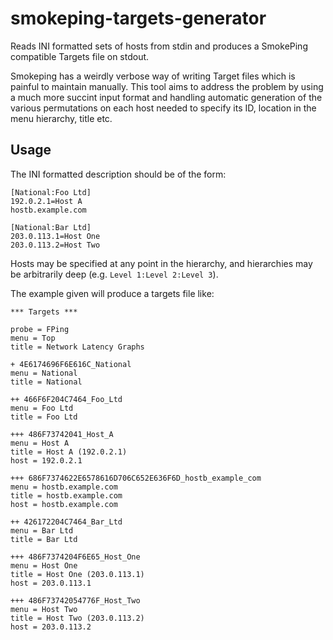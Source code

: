 # smokeping-targets-generator

Reads INI formatted sets of hosts from stdin and produces a SmokePing compatible Targets file on stdout.

Smokeping has a weirdly verbose way of writing Target files which is painful to maintain manually. This tool aims to address the problem by using a much more succint input format and handling automatic generation of the various permutations on each host needed to specify its ID, location in the menu hierarchy, title etc.

## Usage

The INI formatted description should be of the form:

    [National:Foo Ltd]
    192.0.2.1=Host A
    hostb.example.com
    
    [National:Bar Ltd]
    203.0.113.1=Host One
    203.0.113.2=Host Two

Hosts may be specified at any point in the hierarchy, and hierarchies may be arbitrarily deep (e.g. `Level 1:Level 2:Level 3`).

The example given will produce a targets file like:

    *** Targets ***

    probe = FPing
    menu = Top
    title = Network Latency Graphs

    + 4E6174696F6E616C_National
    menu = National
    title = National

    ++ 466F6F204C7464_Foo_Ltd
    menu = Foo Ltd
    title = Foo Ltd

    +++ 486F73742041_Host_A
    menu = Host A
    title = Host A (192.0.2.1)
    host = 192.0.2.1

    +++ 686F7374622E6578616D706C652E636F6D_hostb_example_com
    menu = hostb.example.com
    title = hostb.example.com
    host = hostb.example.com

    ++ 426172204C7464_Bar_Ltd
    menu = Bar Ltd
    title = Bar Ltd

    +++ 486F7374204F6E65_Host_One
    menu = Host One
    title = Host One (203.0.113.1)
    host = 203.0.113.1

    +++ 486F73742054776F_Host_Two
    menu = Host Two
    title = Host Two (203.0.113.2)
    host = 203.0.113.2

